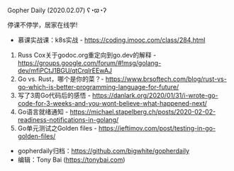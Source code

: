Gopher Daily (2020.02.07) ʕ◔ϖ◔ʔ

停课不停学，居家在线学! 
* 慕课实战课：k8s实战 - https://coding.imooc.com/class/284.html

1. Russ Cox关于godoc.org重定向到go.dev的解释 - https://groups.google.com/forum/#!msg/golang-dev/mfiPCtJ1BGU/qtCrqlrEEwAJ
2. Go vs. Rust，哪个是你的菜？- https://www.brsoftech.com/blog/rust-vs-go-which-is-better-programming-language-for-future/
3. 写了3周Go代码后的感悟 - https://danlark.org/2020/01/31/i-wrote-go-code-for-3-weeks-and-you-wont-believe-what-happened-next/
4. Go语言就绪通知 - https://michael.stapelberg.ch/posts/2020-02-02-readiness-notifications-in-golang/ 
5. Go单元测试之Golden files - https://ieftimov.com/post/testing-in-go-golden-files/

* gopherdaily归档：https://github.com/bigwhite/gopherdaily
* 编辑：Tony Bai (https://tonybai.com)
